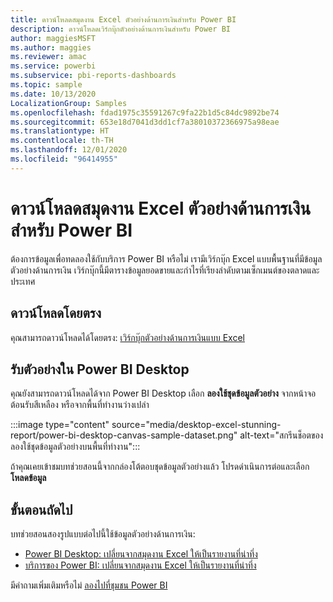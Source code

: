 ```yaml
---
title: ดาวน์โหลดสมุดงาน Excel ตัวอย่างด้านการเงินสำหรับ Power BI
description: ดาวน์โหลดเวิร์กบุ๊กตัวอย่างด้านการเงินสำหรับ Power BI
author: maggiesMSFT
ms.author: maggies
ms.reviewer: amac
ms.service: powerbi
ms.subservice: pbi-reports-dashboards
ms.topic: sample
ms.date: 10/13/2020
LocalizationGroup: Samples
ms.openlocfilehash: fdad1975c35591267c9fa22b1d5c84dc9892be74
ms.sourcegitcommit: 653e18d7041d3dd1cf7a38010372366975a98eae
ms.translationtype: HT
ms.contentlocale: th-TH
ms.lasthandoff: 12/01/2020
ms.locfileid: "96414955"
---
```

# <a name="download-the-financial-sample-excel-workbook-for-power-bi"></a>ดาวน์โหลดสมุดงาน Excel ตัวอย่างด้านการเงินสำหรับ Power BI
ต้องการข้อมูลเพื่อทดลองใช้กับบริการ Power BI หรือไม่ เรามีเวิร์กบุ๊ก Excel แบบพื้นฐานที่มีข้อมูลตัวอย่างด้านการเงิน เวิร์กบุ๊กนี้มีตารางข้อมูลยอดขายและกำไรที่เรียงลำดับตามเซ็กเมนต์ของตลาดและประเทศ 

## <a name="download-it-directly"></a>ดาวน์โหลดโดยตรง

คุณสามารถดาวน์โหลดได้โดยตรง: [เวิร์กบุ๊กตัวอย่างด้านการเงินแบบ Excel](https://go.microsoft.com/fwlink/?LinkID=521962)

## <a name="get-the-sample-in-power-bi-desktop"></a>รับตัวอย่างใน Power BI Desktop

คุณยังสามารถดาวน์โหลดได้จาก Power BI Desktop เลือก **ลองใช้ชุดข้อมูลตัวอย่าง** จากหน้าจอต้อนรับสีเหลือง หรือจากพื้นที่ทำงานว่างเปล่า

:::image type="content" source="media/desktop-excel-stunning-report/power-bi-desktop-canvas-sample-dataset.png" alt-text="สกรีนช็อตของลองใช้ชุดข้อมูลตัวอย่างบนพื้นที่ทำงาน"::: 

ถ้าคุณเคยเข้าชมบทช่วยสอนนี้จากกล่องโต้ตอบชุดข้อมูลตัวอย่างแล้ว โปรดดำเนินการต่อและเลือก **โหลดข้อมูล**

## <a name="next-steps"></a>ขั้นตอนถัดไป

บทช่วยสอนสองรูปแบบต่อไปนี้ใช้ข้อมูลตัวอย่างด้านการเงิน:

- [Power BI Desktop: เปลี่ยนจากสมุดงาน Excel ให้เป็นรายงานที่น่าทึ่ง](desktop-excel-stunning-report.md)
- [บริการของ Power BI: เปลี่ยนจากสมุดงาน Excel ให้เป็นรายงานที่น่าทึ่ง](service-from-excel-to-stunning-report.md)

มีคำถามเพิ่มเติมหรือไม่ [ลองไปที่ชุมชน Power BI](https://community.powerbi.com/)
